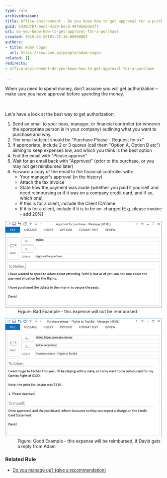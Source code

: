 ```yaml
---
type: rule
archivedreason: 
title: Office environment - Do you know how to get approval for a purchase?
guid: 6339d7b7-bec5-41a9-becd-4979bebde3f7
uri: do-you-know-how-to-get-approval-for-a-purchase
created: 2015-03-26T01:25:30.0000000Z
authors:
- title: Adam Cogan
  url: https://ssw.com.au/people/adam-cogan
related: []
redirects:
- office-environment-do-you-know-how-to-get-approval-for-a-purchase

---
```



​​​When you need to spend money, don't assume you will get authorization – make sure you have approval before spending the money.<br>
<br><excerpt class='endintro'></excerpt><br>
<p>Let's have a look at the best way to get authorization:</p><ol><li>Send an email to your boss, manager, or financial controller (or whoever the appropriate person is in your company) outlining what you want to purchase and why. </li><li>The email subject should be "Purchase Please - Request for xx" <br></li><li>If appropriate, include 2 or 3 quotes (call them "Option A, Option B etc") aiming to keep expenses low, and which you think is the best option</li><li>End the email with "Please approve"</li><li>Wait for an email back with "Approved" (prior to the purchase, or you may not get reimbursed later)</li><li>Forward a copy of the email to the financial controller with:<ul><li>Your manager's approval (in the history)</li><li>Attach the tax invoice</li><li>State how the payment was made (whether you paid it yourself and need reimbursing or if it was on a company credit card, and if so, which one)</li><li>If this is for a client, include the Client ID/name</li><li>If it is for a client, include if it is to be on-charged (E.g. please invoice - add 20%)<br></li></ul></li></ol><dl class="badImage"> <dt><img src="purchase-please-bad-example.jpg" alt="" /> </dt><dd> Figure: Bad Example - this expense will not be reimbursed </dd></dl><dl class="goodImage"> <dt><img src="purchase-please-good-example.jpg" alt="" /> </dt><dd> Figure: Good Example - this expense will be reimbursed, if David gets a reply from Adam</dd></dl><h3 class="ssw15-rteElement-H3">Related Rule <br></h3><p></p><ul><li><a href=/do-you-manage-up> ​Do you manage up? (give a recommendation) </a> <br></li></ul><p></p>


